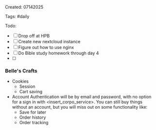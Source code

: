 Created: 07142025

Tags: #daily

Todo: 

- [ ] Drop off at HPB
- [ ] Create new nextcloud instance
- [ ] Figure out how to use nginx 
- [ ] Do Bible study homework through day 4
- [ ] 

### Belle's Crafts

- Cookies
	- Session
	- Cart saving
- Account
	Authentication will be by email and password, with no option for a sign in with <insert_corpo_service>.
	You can still buy things without an account, but you will miss out on some functionality like:
	- Save for later
	- Order history
	- Order tracking